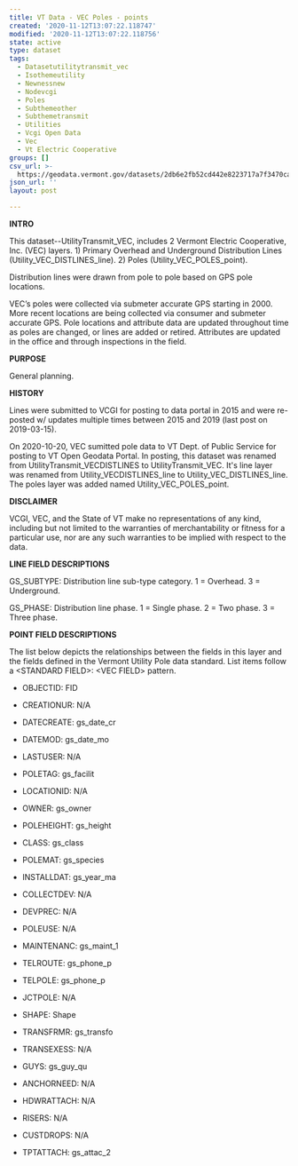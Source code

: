 ```yaml
---
title: VT Data - VEC Poles - points
created: '2020-11-12T13:07:22.118747'
modified: '2020-11-12T13:07:22.118756'
state: active
type: dataset
tags:
  - Datasetutilitytransmit_vec
  - Isothemeutility
  - Newnessnew
  - Nodevcgi
  - Poles
  - Subthemeother
  - Subthemetransmit
  - Utilities
  - Vcgi Open Data
  - Vec
  - Vt Electric Cooperative
groups: []
csv_url: >-
  https://geodata.vermont.gov/datasets/2db6e2fb52cd442e8223717a7f3470ca_81.csv?outSR=%7B%22latestWkid%22%3A32145%2C%22wkid%22%3A32145%7D
json_url: ''
layout: post

---
```

<div style='text-align:Left;'><div><div><p><span style='font-weight:bold;'>INTRO</span></p><p><span>This dataset--UtilityTransmit_VEC, includes 2 Vermont Electric Cooperative, Inc. (VEC) layers. 1) Primary Overhead and Underground Distribution Lines (Utility_VEC_DISTLINES_line). 2) Poles (Utility_VEC_POLES_point).</span></p><p><span>Distribution lines were drawn from pole to pole based on GPS pole locations.</span></p><p><span>VEC’s poles were collected via submeter accurate GPS starting in 2000. More recent locations are being collected via consumer and submeter accurate GPS. Pole locations and attribute data are updated throughout time as poles are changed, or lines are added or retired. Attributes are updated in the office and through inspections in the field.</span></p><p><span style='font-weight:bold;'>PURPOSE</span></p><p><span>General planning. </span></p><p><span style='font-weight:bold;'>HISTORY</span></p><p><span>Lines were submitted to VCGI for posting to data portal in 2015 and were re-posted w/ updates multiple times between 2015 and 2019 (last post on 2019-03-15).</span></p><p><span>On 2020-10-20, VEC sumitted pole data to VT Dept. of Public Service for posting to VT Open Geodata Portal. In posting, this dataset was renamed from UtilityTransmit_VECDISTLINES to UtilityTransmit_VEC. It's line layer was renamed from Utility_VECDISTLINES_line to Utility_VEC_DISTLINES_line. The poles layer was added named Utility_VEC_POLES_point.</span></p><p><span style='font-weight:bold;'>DISCLAIMER</span></p><p><span>VCGI, VEC, and the State of VT make no representations of any kind, including but not limited to the warranties of merchantability or fitness for a particular use, nor are any such warranties to be implied with respect to the data. </span></p><p><span style='font-weight:bold;'>LINE FIELD DESCRIPTIONS</span></p><p><span>GS_SUBTYPE: Distribution line sub-type category. 1 = Overhead. 3 = Underground.</span></p><p><span>GS_PHASE: Distribution line phase. 1 = Single phase. 2 = Two phase. 3 = Three phase.</span></p><p><span style='font-weight:bold;'>POINT FIELD DESCRIPTIONS</span></p><p><span>The list below depicts the relationships between the fields in this layer and the fields defined in the Vermont Utility Pole data standard. List items follow a &lt;STANDARD FIELD&gt;: &lt;VEC FIELD&gt; pattern.</span></p><ul><li><p><span>OBJECTID: FID</span></p></li><li><p><span>CREATIONUR: </span><span><span>N/A</span></span></p></li><li><p><span>DATECREATE: gs_date_cr</span></p></li><li><p><span>DATEMOD: gs_date_mo</span></p></li><li><p><span>LASTUSER: N/A</span></p></li><li><p><span>POLETAG: gs_facilit</span></p></li><li><p><span>LOCATIONID: N/A</span></p></li><li><p><span><span>OWNER</span></span><span>: </span><span><span>gs_owner</span></span></p></li><li><p><span><span>POLEHEIGHT</span></span><span>: </span><span><span>gs_height</span></span></p></li><li><p><span><span>CLASS</span></span><span>: </span><span><span>gs_class</span></span></p></li><li><p><span><span>POLEMAT</span></span><span>: </span><span><span>gs_species</span></span></p></li><li><p><span><span>INSTALLDAT</span></span><span>: </span><span><span>gs_year_ma</span></span></p></li><li><p><span><span>COLLECTDEV</span></span><span>: </span><span><span>N/A</span></span></p></li><li><p><span><span>DEVPREC</span></span><span>: </span><span><span>N/A</span></span></p></li><li><p><span><span>POLEUSE</span></span><span>: </span><span><span>N/A</span></span></p></li><li><p><span><span>MAINTENANC</span></span><span>: </span><span><span>gs_maint_1</span></span></p></li><li><p><span><span>TELROUTE</span></span><span>: </span><span><span>gs_phone_p</span></span></p></li><li><p><span><span>TELPOLE</span></span><span>: </span><span><span>gs_phone_p</span></span></p></li><li><p><span><span>JCTPOLE</span></span><span>: </span><span><span>N/A</span></span></p></li><li><p><span><span>SHAPE</span></span><span>: </span><span><span>Shape</span></span></p></li><li><p><span><span>TRANSFRMR</span></span><span>: </span><span><span>gs_transfo</span></span></p></li><li><p><span><span>TRANSEXESS</span></span><span>: </span><span><span>N/A</span></span></p></li><li><p><span><span>GUYS</span></span><span>: </span><span><span>gs_guy_qu</span></span></p></li><li><p><span>ANCHORNEED: </span><span><span>N/A</span></span></p></li><li><p><span><span>HDWRATTACH</span></span><span>: </span><span><span>N/A</span></span></p></li><li><p><span><span>RISERS</span></span><span>: </span><span><span>N/A</span></span></p></li><li><p><span>CUSTDROPS: N/A</span></p></li><li><p><span>TPTATTACH: gs_attac_2</span></p></li></ul></div></div></div>
